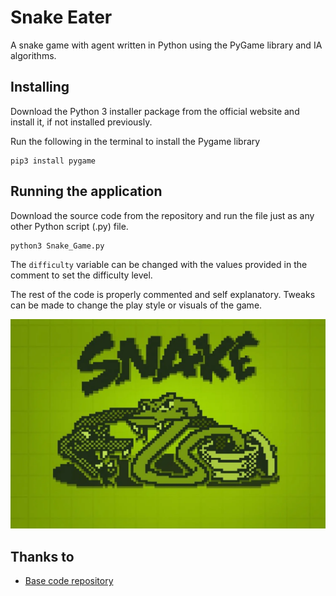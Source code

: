 # Snake Eater
A snake game with agent written in Python using the PyGame library and IA algorithms.


## Installing
Download the Python 3 installer package from the official website and install it, if not installed previously.

Run the following in the terminal to install the Pygame library
```
pip3 install pygame
```

## Running the application
Download the source code from the repository and run the file just as any other Python script (.py) file.
```
python3 Snake_Game.py
```

The `difficulty` variable can be changed with the values provided in the comment to set the difficulty level.

The rest of the code is properly commented and self explanatory. Tweaks can be made to change the play style or visuals of the game.


![Menu Background](imgs/snake_bg.png)


## Thanks to

* [Base code repository](python-game-development-creating-a-snake-game-from-scratch/learn/v4/overview)
